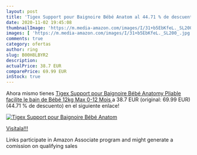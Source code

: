 ```yaml
---
layout: post
title: 'Tigex Support pour Baignoire Bébé Anatom al 44.71 % de descuento'
date: 2020-11-02 19:45:08
thumbnailImage: 'https://m.media-amazon.com/images/I/31+b5EbKfeL._SL200_.jpg'
images: [ 'https://m.media-amazon.com/images/I/31+b5EbKfeL._SL200_.jpg' ]
comments: true
category: ofertas
author: ring
slug: B00H8LBYR2
description:
actualPrice: 38.7 EUR
comparePrice: 69.99 EUR
inStock: true
---
```


Ahora mismo tienes [Tigex Support pour Baignoire Bébé Anatomy  Pliable  facilite le bain de Bébé  12kg Max  0-12 Mois ](https://www.amazon.fr/dp/B00H8LBYR2/?tag=tolees0d-21) a 38.7 EUR (original: 69.99 EUR) (44.71 %  de descuento) en el siguiente enlace!

[![Tigex Support pour Baignoire Bébé Anatom](https://m.media-amazon.com/images/I/31+b5EbKfeL._SL200_.jpg)](https://www.amazon.fr/dp/B00H8LBYR2/?tag=tolees0d-21)

[Visítala!!!](https://www.amazon.fr/dp/B00H8LBYR2/?tag=tolees0d-21)

Links participate in Amazon Associate program and might generate a comission on qualifying sales
